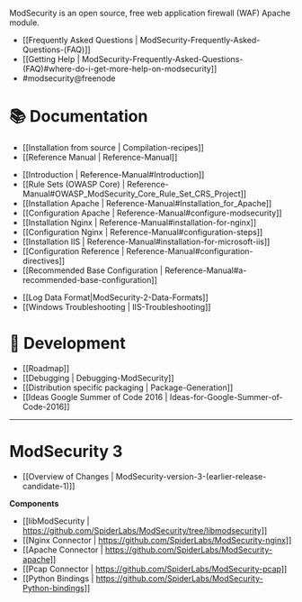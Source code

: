 ModSecurity is an open source, free web application firewall (WAF) Apache module.

* [[Frequently Asked Questions  | ModSecurity-Frequently-Asked-Questions-(FAQ)]]
* [[Getting Help | ModSecurity-Frequently-Asked-Questions-(FAQ)#where-do-i-get-more-help-on-modsecurity]]
* #modsecurity@freenode

# 📚 Documentation

* [[Installation from source | Compilation-recipes]]
* [[Reference Manual | Reference-Manual]]
 - [[Introduction | Reference-Manual#Introduction]]
 - [[Rule Sets (OWASP Core) | Reference-Manual#OWASP_ModSecurity_Core_Rule_Set_CRS_Project]]
 - [[Installation Apache | Reference-Manual#Installation_for_Apache]]
 - [[Configuration Apache | Reference-Manual#configure-modsecurity]]
 - [[Installation Nginx | Reference-Manual#installation-for-nginx]]
 - [[Configuration Nginx | Reference-Manual#configuration-steps]]
 - [[Installation IIS | Reference-Manual#installation-for-microsoft-iis]]
 - [[Configuration Reference | Reference-Manual#configuration-directives]]
 - [[Recommended Base Configuration | Reference-Manual#a-recommended-base-configuration]]
 

* [[Log Data Format|ModSecurity-2-Data-Formats]]
* [[Windows Troubleshooting | IIS-Troubleshooting]]


# 🚢 Development

* [[Roadmap]]
* [[Debugging | Debugging-ModSecurity]] 
* [[Distribution specific packaging | Package-Generation]]
* [[Ideas Google Summer of Code 2016 | Ideas-for-Google-Summer-of-Code-2016]]


-------

# ModSecurity 3

* [[Overview of Changes | ModSecurity-version-3-(earlier-release-candidate-1)]]

__Components__

* [[libModSecurity | https://github.com/SpiderLabs/ModSecurity/tree/libmodsecurity]]
* [[Nginx Connector | https://github.com/SpiderLabs/ModSecurity-nginx]]
* [[Apache Connector | https://github.com/SpiderLabs/ModSecurity-apache]]
* [[Pcap Connector | https://github.com/SpiderLabs/ModSecurity-pcap]]
* [[Python Bindings | https://github.com/SpiderLabs/ModSecurity-Python-bindings]]